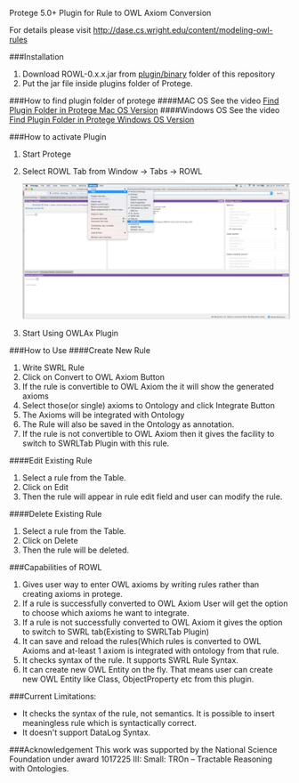 Protege 5.0+ Plugin for Rule to OWL Axiom Conversion

For details please visit http://dase.cs.wright.edu/content/modeling-owl-rules



###Installation
1. Download ROWL-0.x.x.jar from <a href="https://github.com/md-k-sarker/ROWL/blob/master/plugin/binary/ROWL-0.0.1-beta.jar?raw=true" title="plugin"> plugin/binary</a> folder of this repository
2. Put the jar file inside plugins folder of Protege.

###How to find plugin folder of protege 
####MAC OS
See the video <a href="https://github.com/md-k-sarker/OWLAx/blob/master/plugin/docs/Video/macPluginFolder.mov?raw=true" title="plugin"> Find Plugin Folder in Protege Mac OS Version</a>
####Windows OS
See the video <a href="https://github.com/md-k-sarker/OWLAx/blob/master/plugin/docs/Video/windowsPluginFolder.webm?raw=true" title="plugin"> Find Plugin Folder in Protege Windows OS Version</a>


###How to activate Plugin
1. Start Protege
2. Select ROWL Tab from
	 Window -> Tabs -> ROWL
	 
	 ![Alt Click on ROWLTab to Select](https://github.com/md-k-sarker/ROWL/blob/master/plugin/doc/screenshot/SelectROWLTab.png)
	 
3. Start Using OWLAx Plugin

###How to Use
####Create New Rule
1. Write SWRL Rule
2. Click on Convert to OWL Axiom Button
3. If the rule is convertible to OWL Axiom the it will show the generated axioms
4. Select those(or single) axioms to Ontology and click Integrate Button
5. The Axioms will be integrated with Ontology
6. The Rule will also be saved in the Ontology as annotation.
7. If the rule is not convertible to OWL Axiom then it gives the facility to switch to SWRLTab Plugin with this rule.

####Edit Existing Rule
1. Select a rule from the Table.
2. Click on Edit
3. Then the rule will appear in rule edit field and user can modify the rule.

####Delete Existing Rule
1. Select a rule from the Table.
2. Click on Delete
3. Then the rule will be deleted.



###Capabilities of ROWL
<ol>
<li> Gives user way to enter OWL axioms by writing rules rather than creating axioms in protege. 
<br>
<li> If a rule is successfully converted to OWL Axiom User will get the option to choose which axioms he want to integrate.
<li> If a rule is not successfully converted to OWL Axiom it gives the option to switch to SWRL tab(Existing to SWRLTab Plugin)
<li> It can save and reload the rules(Which rules is converted to OWL Axioms and at-least 1 axiom is integrated with ontology from that rule.
<li> It checks syntax of the rule. It supports SWRL Rule Syntax.
<li> It can create new OWL Entity on the fly. That means user can create new OWL Entity like Class, ObjectProperty etc from this plugin.
</ol>

     
###Current Limitations:
<ul>
<li> It checks the syntax of the rule, not semantics. It is possible to insert meaningless rule which is syntactically correct.
<li> It doesn't support DataLog Syntax.
</ul>


###Acknowledgement
This work was supported by the National Science Foundation under award 1017225 III: Small: TROn – Tractable Reasoning with Ontologies.



